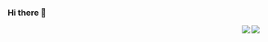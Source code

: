 ### Hi there 👋



<a href="https://github.com/anuraghazra/github-readme-stats">
<img align="right" src="https://github-readme-stats.vercel.app/api?username=Diego-Guarise&show_icons=true&hide_border=1&hide=prs,issues&theme=flag-india" />
</a>
<a href="https://github.com/anuraghazra/convoychat">
  <img align="right" src="https://github-readme-stats.vercel.app/api/top-langs/?username=Diego-Guarise&card_width=445&theme=flag-india&layout=compact" />
</a>
